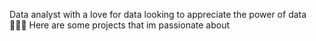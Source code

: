 Data analyst with a love for data looking to appreciate the power of data 👨🏿‍💻
Here are some projects that im passionate about
